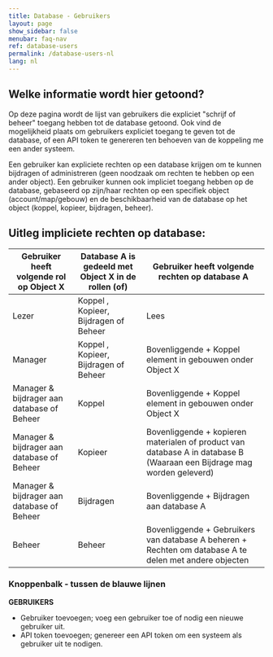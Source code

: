 ```yaml
---
title: Database - Gebruikers
layout: page
show_sidebar: false
menubar: faq-nav
ref: database-users
permalink: /database-users-nl
lang: nl
---
```


## Welke informatie wordt hier getoond?
Op deze pagina wordt de lijst van gebruikers die expliciet "schrijf of beheer" toegang hebben tot de database getoond.
Ook vind de mogelijkheid plaats om gebruikers expliciet toegang te geven tot de database, of een API token te genereren ten behoeven van de koppeling me een ander systeem.

Een gebruiker kan expliciete rechten op een database krijgen om te kunnen bijdragen of administreren (geen noodzaak om rechten te hebben op een ander object).
Een gebruiker kunnen ook impliciet toegang hebben op de database, gebaseerd op zijn/haar rechten op een specifiek object (account/map/gebouw) en de beschikbaarheid van de database op het object (koppel, kopieer, bijdragen, beheer).

## Uitleg impliciete rechten op database:

Gebruiker heeft volgende rol op Object X | Database A is gedeeld met Object X in de rollen (of) | Gebruiker heeft volgende rechten op database A
-----------------------------------------|------------------------------------------------------|-------------------------------------------------------------------
Lezer                                      | Koppel , Kopieer, Bijdragen of Beheer | Lees
Manager                                    | Koppel , Kopieer, Bijdragen of Beheer| Bovenliggende + Koppel element in gebouwen onder Object X
Manager & bijdrager aan database of Beheer | Koppel  | Bovenliggende + Koppel element in gebouwen onder Object X
Manager & bijdrager aan database of Beheer | Kopieer  | Bovenliggende + kopieren materialen of product van database A in database B (Waaraan een Bijdrage mag worden geleverd)
Manager & bijdrager aan database of Beheer | Bijdragen  | Bovenliggende + Bijdragen aan database A
Beheer                                     | Beheer  | Bovenliggende + Gebruikers van database A beheren + Rechten om database A te delen met andere objecten

### Knoppenbalk - tussen de blauwe lijnen ###

**GEBRUIKERS**
- Gebruiker toevoegen; voeg een gebruiker toe of nodig een nieuwe gebruiker uit.
- API token toevoegen; genereer een API token om een systeem als gebruiker uit te nodigen.

